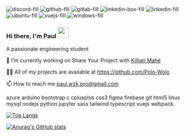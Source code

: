 
![discord-fill](https://user-images.githubusercontent.com/62262824/116789543-a9d15880-aaaf-11eb-8e7a-b5fb355fa609.png)
![github-fill](https://user-images.githubusercontent.com/62262824/116789546-ab028580-aaaf-11eb-8565-2859df787845.png)
![gitlab-fill](https://user-images.githubusercontent.com/62262824/116789547-ab028580-aaaf-11eb-8614-f787a5805a45.png)
![linkedin-box-fill](https://user-images.githubusercontent.com/62262824/116789550-ab9b1c00-aaaf-11eb-83a8-bf1a6493ccb8.png)
![linkedin-fill](https://user-images.githubusercontent.com/62262824/116789551-ab9b1c00-aaaf-11eb-9263-ee018dfaacd5.png)
![ubuntu-fill](https://user-images.githubusercontent.com/62262824/116789552-ac33b280-aaaf-11eb-8b93-4b5c155e596e.png)
![vuejs-fill](https://user-images.githubusercontent.com/62262824/116789553-accc4900-aaaf-11eb-801a-bf55e71bb353.png)
![windows-fill](https://user-images.githubusercontent.com/62262824/116789555-ad64df80-aaaf-11eb-9817-7c3ba0da5054.png)
### Hi there, I'm Paul <img src="https://raw.githubusercontent.com/MartinHeinz/MartinHeinz/master/wave.gif" width="30px">

A passionate engineering student

🔭 I’m currently working on Share Your Project with [Killian Mahé](https://github.com/killian-mahe)

👨‍💻 All of my projects are available at https://github.com/Polo-Wolo

📫 How to reach me paul.wzk.pro@gmail.com

azure arduino bootstrap c cplusplus css3 figma firebase git html5 linux mysql nodejs python jupyter sass tailwind typescript vuejs webpack

<i class="ri-discord-line"></i>

[![Top Langs](https://github-readme-stats.vercel.app/api/top-langs/?username=Polo-Wolo&layout=compact)](https://github.com/Polo-Wolo/github-readme-stats)

[![Anurag's GitHub stats](https://github-readme-stats.vercel.app/api?username=Polo-Wolo&count_private=true&show_icons=true)](https://github.com/Polo-Wolo/github-readme-stats)

